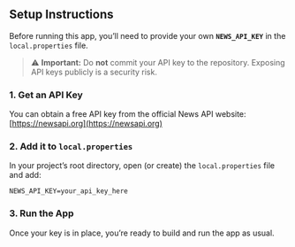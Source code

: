 ## Setup Instructions

Before running this app, you’ll need to provide your own **`NEWS_API_KEY`** in the `local.properties` file.

> ⚠️ **Important:** Do **not** commit your API key to the repository. Exposing API keys publicly is a security risk.

### 1. Get an API Key

You can obtain a free API key from the official News API website:
[https://newsapi.org](https://newsapi.org)

### 2. Add it to `local.properties`

In your project’s root directory, open (or create) the `local.properties` file and add:

```
NEWS_API_KEY=your_api_key_here
```

### 3. Run the App

Once your key is in place, you’re ready to build and run the app as usual.
